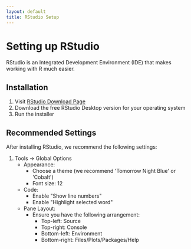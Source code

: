 ```yaml
---
layout: default
title: RStudio Setup
---
```


# Setting up RStudio

RStudio is an Integrated Development Environment (IDE) that makes working with R much easier.

## Installation

1. Visit [RStudio Download Page](https://posit.co/download/rstudio-desktop/)
2. Download the free RStudio Desktop version for your operating system
3. Run the installer

## Recommended Settings

After installing RStudio, we recommend the following settings:

1. Tools → Global Options
   - Appearance:
     - Choose a theme (we recommend 'Tomorrow Night Blue' or 'Cobalt')
     - Font size: 12
   - Code:
     - Enable "Show line numbers"
     - Enable "Highlight selected word"
   - Pane Layout:
     - Ensure you have the following arrangement:
       - Top-left: Source
       - Top-right: Console
       - Bottom-left: Environment
       - Bottom-right: Files/Plots/Packages/Help
